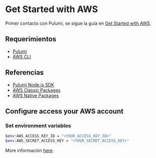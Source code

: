 # Get Started with AWS

Primer contacto con Pulumi, se sigue la guía en [Get Started with AWS](https://www.pulumi.com/docs/get-started/aws/).

## Requerimientos

- [Pulumi](https://www.pulumi.com/docs/get-started/install/)
- [AWS CLI](https://docs.aws.amazon.com/cli/latest/userguide/getting-started-install.html)

## Referencias

- [Pulumi Node.js SDK](https://www.pulumi.com/docs/reference/pkg/nodejs/pulumi/pulumi/)
- [AWS Classic Packages](https://www.pulumi.com/registry/packages/aws/api-docs/)
- [AWS Native Packages](https://www.pulumi.com/registry/packages/aws-native/api-docs/)

## Configure access your AWS account

### Set environment variables

```sh
$env:AWS_ACCESS_KEY_ID = "<YOUR_ACCESS_KEY_ID>"
$env:AWS_SECRET_ACCESS_KEY = "<YOUR_SECRET_ACCESS_KEY>"   
```

More información [here](https://www.pulumi.com/registry/packages/aws/installation-configuration/).
